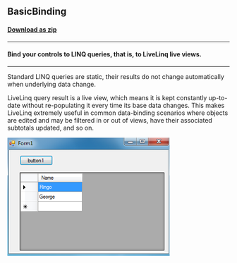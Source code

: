 ## BasicBinding
#### [Download as zip](https://grapecity.github.io/DownGit/#/home?url=https://github.com/GrapeCity/ComponentOne-WinForms-Samples/tree/master/NetFramework\DataSource\VB\LiveLinq\GettingStarted\BasicBinding)
____
#### Bind your controls to LINQ queries, that is, to LiveLinq live views.
____
Standard LINQ queries are static, their results do not change automatically when underlying data change.

LiveLinq query result is a live view, which means it is kept constantly up-to-date without re-populating it every time its base data changes.
This makes LiveLinq extremely useful in common data-binding scenarios where objects are edited and may be filtered in or out of views, have their associated subtotals updated, and so on.

![screenshot](screenshot.PNG)
